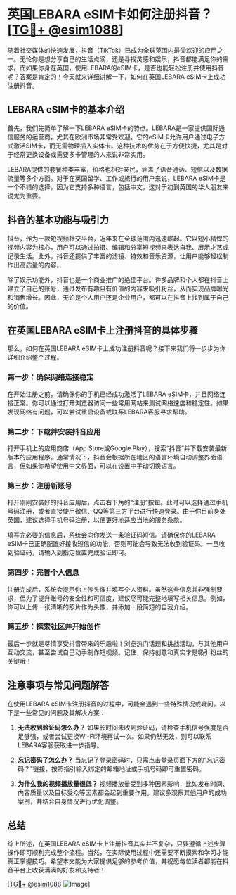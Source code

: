 # 英国LEBARA eSIM卡如何注册抖音？[[TG💪+ @esim1088](https://t.me/s/esim1088)]

随着社交媒体的快速发展，抖音（TikTok）已成为全球范围内最受欢迎的应用之一。无论你是想分享自己的生活点滴，还是寻找灵感和娱乐，抖音都能满足你的需求。而如果你身在英国，使用LEBARA的eSIM卡，是否也能轻松注册并使用抖音呢？答案是肯定的！今天就来详细讲解一下，如何在英国LEBARA eSIM卡上成功注册抖音。

## LEBARA eSIM卡的基本介绍

首先，我们先简单了解一下LEBARA eSIM卡的特点。LEBARA是一家提供国际通信服务的运营商，尤其在欧洲市场非常受欢迎。它的eSIM卡允许用户通过电子方式激活SIM卡，而无需物理插入实体卡。这种技术的优势在于方便快捷，尤其是对于经常更换设备或需要多卡管理的人来说非常实用。

LEBARA提供的套餐种类丰富，价格也相对亲民，涵盖了语音通话、短信以及数据流量等多个方面。对于在英国留学、工作或旅行的用户来说，LEBARA eSIM卡是一个不错的选择，因为它支持多种语言，包括中文，这对于初到英国的华人朋友来说尤为重要。

## 抖音的基本功能与吸引力

抖音，作为一款短视频社交平台，近年来在全球范围内迅速崛起。它以短小精悍的视频内容为核心，用户可以通过拍摄、编辑和分享短视频来表达自我、展示才艺或记录生活。此外，抖音还提供了丰富的滤镜、特效和音乐资源，让用户能够轻松制作出高质量的内容。

除了娱乐功能外，抖音也是一个商业推广的绝佳平台。许多品牌和个人都在抖音上建立了自己的账号，通过发布有趣且有价值的内容来吸引粉丝，从而实现品牌曝光和销售增长。因此，无论是个人用户还是企业用户，都可以在抖音上找到属于自己的价值。

## 在英国LEBARA eSIM卡上注册抖音的具体步骤

那么，如何在英国LEBARA eSIM卡上成功注册抖音呢？接下来我们将一步步为你详细介绍整个过程。

### 第一步：确保网络连接稳定

在开始注册之前，请确保你的手机已经成功激活了LEBARA eSIM卡，并且网络连接正常。你可以通过打开浏览器访问一些常用网站来测试网络速度和稳定性。如果发现网络有问题，可以尝试重启设备或联系LEBARA客服寻求帮助。

### 第二步：下载并安装抖音应用

打开手机上的应用商店（App Store或Google Play），搜索“抖音”并下载安装最新版本的应用程序。通常情况下，抖音会根据所在地区的语言环境自动调整界面语言，但如果你希望使用中文界面，可以在设置中手动切换语言。

### 第三步：注册新账号

打开刚刚安装好的抖音应用后，点击右下角的“注册”按钮。此时可以选择通过手机号码注册，或者直接使用微信、QQ等第三方平台进行快速登录。由于你目前身处英国，建议选择手机号码注册，以便更好地适应当地的服务条款。

填写完必要的信息后，系统会向你发送一条验证码短信。请确保你的LEBARA eSIM卡已正确配置好接收短信的功能，否则可能会导致无法收到验证码。一旦收到验证码，请输入到指定位置完成验证即可。

### 第四步：完善个人信息

注册完成后，系统会提示你上传头像并填写个人资料。虽然这些信息并非强制要求，但为了提升账号的安全性和可信度，建议尽可能完整地填写相关信息。例如，你可以上传一张清晰的照片作为头像，并添加一段简短的自我介绍。

### 第五步：探索社区并开始创作

最后一步就是尽情享受抖音带来的乐趣啦！浏览热门话题和挑战活动，与其他用户互动交流，甚至尝试自己动手制作短视频。记住，保持创意和真实才是吸引粉丝的关键哦！

## 注意事项与常见问题解答

在使用LEBARA eSIM卡注册抖音的过程中，可能会遇到一些特殊情况或疑问。以下是一些常见的问题及其解决方案：

1. **无法收到验证码怎么办？**
   如果长时间未收到验证码，请检查手机信号强度是否足够强，或者尝试更换Wi-Fi环境再试一次。如果仍然无效，则可以联系LEBARA客服获取进一步指导。

2. **忘记密码了怎么办？**
   当忘记了登录密码时，只需点击登录页面下方的“忘记密码？”链接，按照指引输入绑定的邮箱地址或手机号码即可重置密码。

3. **为什么我的视频播放量很低？**
   视频播放量受到多种因素影响，比如发布时间、内容质量以及目标受众等因素都会起到重要作用。建议多观察其他用户的成功案例，并结合自身情况进行优化调整。

## 总结

综上所述，在英国LEBARA eSIM卡上注册抖音其实并不复杂，只要遵循上述步骤操作即可顺利完成整个流程。当然，在实际使用过程中还需要不断摸索和学习才能真正掌握技巧。希望本文能为大家提供足够的参考价值，并祝愿每位读者都能在抖音平台上收获满满的好友和支持者！

[[TG💪+ @esim1088](https://t.me/s/esim1088) ![Image](https://i.postimg.cc/4NQfJmqS/Snipaste-2025-05-13-00-14-12.png)]